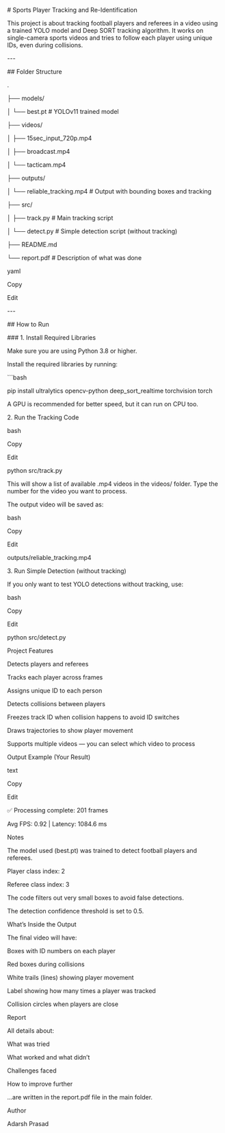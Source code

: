 \# Sports Player Tracking and Re-Identification

This project is about tracking football players and referees in a video using a trained YOLO model and Deep SORT tracking algorithm. It works on single-camera sports videos and tries to follow each player using unique IDs, even during collisions.

\---

\## Folder Structure

.

├── models/

│ └── best.pt # YOLOv11 trained model

├── videos/

│ ├── 15sec\_input\_720p.mp4

│ ├── broadcast.mp4

│ └── tacticam.mp4

├── outputs/

│ └── reliable\_tracking.mp4 # Output with bounding boxes and tracking

├── src/

│ ├── track.py # Main tracking script

│ └── detect.py # Simple detection script (without tracking)

├── README.md

└── report.pdf # Description of what was done

yaml

Copy

Edit

\---

\## How to Run

\### 1. Install Required Libraries

Make sure you are using Python 3.8 or higher.

Install the required libraries by running:

\`\`\`bash

pip install ultralytics opencv-python deep\_sort\_realtime torchvision torch

A GPU is recommended for better speed, but it can run on CPU too.

2\. Run the Tracking Code

bash

Copy

Edit

python src/track.py

This will show a list of available .mp4 videos in the videos/ folder. Type the number for the video you want to process.

The output video will be saved as:

bash

Copy

Edit

outputs/reliable\_tracking.mp4

3\. Run Simple Detection (without tracking)

If you only want to test YOLO detections without tracking, use:

bash

Copy

Edit

python src/detect.py

Project Features

Detects players and referees

Tracks each player across frames

Assigns unique ID to each person

Detects collisions between players

Freezes track ID when collision happens to avoid ID switches

Draws trajectories to show player movement

Supports multiple videos — you can select which video to process

Output Example (Your Result)

text

Copy

Edit

✅ Processing complete: 201 frames

Avg FPS: 0.92 | Latency: 1084.6 ms

Notes

The model used (best.pt) was trained to detect football players and referees.

Player class index: 2

Referee class index: 3

The code filters out very small boxes to avoid false detections.

The detection confidence threshold is set to 0.5.

What’s Inside the Output

The final video will have:

Boxes with ID numbers on each player

Red boxes during collisions

White trails (lines) showing player movement

Label showing how many times a player was tracked

Collision circles when players are close

Report

All details about:

What was tried

What worked and what didn’t

Challenges faced

How to improve further

...are written in the report.pdf file in the main folder.

Author

Adarsh Prasad